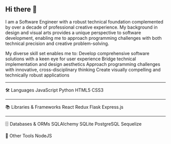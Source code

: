 ## Hi there 👋

<!--
**AbramBuck/AbramBuck** is a ✨ _special_ ✨ repository because its `README.md` (this file) appears on your GitHub profile.

Here are some ideas to get you started:

- 🔭 I’m currently working on ...
- 🌱 I’m currently learning ...
- 👯 I’m looking to collaborate on ...
- 🤔 I’m looking for help with ...
- 💬 Ask me about ...
- 📫 How to reach me: ...
- 😄 Pronouns: ...
- ⚡ Fun fact: ...
-->
I am a Software Engineer with a robust technical foundation complemented by over a decade of professional creative experience. My background in design and visual arts provides a unique perspective to software development, enabling me to approach programming challenges with both technical precision and creative problem-solving.

My diverse skill set enables me to:
Develop comprehensive software solutions with a keen eye for user experience
Bridge technical implementation and design aesthetics
Approach programming challenges with innovative, cross-disciplinary thinking
Create visually compelling and technically robust applications

<hr>
🛠️ Languages
JavaScript
Python
HTML5
CSS3
<hr>
📚 Libraries & Frameworks
React
Redux
Flask
Express.js
<hr>
🗄️ Databases & ORMs
SQLAlchemy
SQLite
PostgreSQL
Sequelize

🔧 Other Tools
NodeJS
